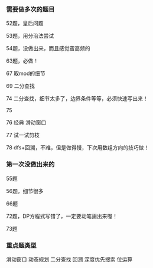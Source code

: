### 需要做多次的题目

52题，皇后问题

53题，用分治法尝试

54题，没做出来，而且感觉蛮高频的

63题，必做！

67 取mod的细节

69 二分查找

74 二分查找，细节太多了，边界条件等等，必须快速写出来！

75

76 经典 滑动窗口

77 试一试剪枝

78 dfs+回溯，不难，但是做得慢，下次用数组方向的技巧做！

### 第一次没做出来的

55题

56题，细节很多

66题

72题，DP方程式写错了，一定要动笔画出来喔！

73题

### 重点题类型

滑动窗口
动态规划
二分查找
回溯
深度优先搜索
位运算